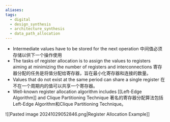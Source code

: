 ```yaml
---
aliases: 
tags:
  - digital
  - design_synthesis
  - architecture_synthesis
  - data_path_allocation
---
```

- Intermediate values have to be stored for the next operation
  中间值必须存储以供下一个操作使用
- The tasks of register allocation is to assign the values to registers aiming at minimizing the number of registers and interconnections
  寄存器分配的任务是将值分配给寄存器，旨在最小化寄存器和连接的数量。
- Values that do not exist at the same period can share a single register
  在不在一个周期内的值可以共享一个寄存器。
- Well-known register allocation algorithm includes [[Left-Edge Algorithm]] and Clique Partitioning Technique
  著名的寄存器分配算法包括Left-Edge Algorithm和Clique Partitioning Technique。

![[Pasted image 20241029052846.png|Register Allocation Example]]